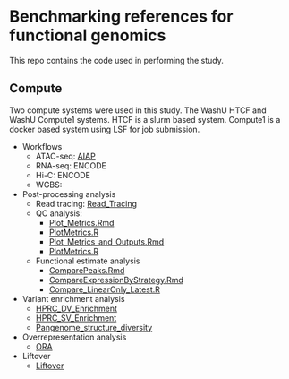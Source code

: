 # Benchmarking references for functional genomics
This repo contains the code used in performing the study.

## Compute 
Two compute systems were used in this study.
The WashU HTCF and WashU Compute1 systems. HTCF is a slurm based system. Compute1 is a docker based system using LSF for job submission.

- Workflows
  - ATAC-seq: [AIAP](AIAP)
  - RNA-seq: ENCODE
  - Hi-C: ENCODE
  - WGBS:
- Post-processing analysis
  - Read tracing: [Read_Tracing](Read_Tracing)
  - QC analysis:
    - [Plot_Metrics.Rmd](Analysis_R_Scripts/HPRC_ATACseq/Plot_Metrics.Rmd)
    - [PlotMetrics.R](Analysis_R_Scripts/HPRC_RNAseq/PlotMetrics.R)
    - [Plot_Metrics_and_Outputs.Rmd](Analysis_R_Scripts/HPRC_HiC/Plot_Metrics_and_Outputs.Rmd)
    - [PlotMetrics.R](Analysis_R_Scripts/HPRC_WGBS/PlotMetrics.R)
  - Functional estimate analysis
    - [ComparePeaks.Rmd](Analysis_R_Scripts/HPRC_ATACseq/ComparePeaks.Rmd)
    - [CompareExpressionByStrategy.Rmd](Analysis_R_Scripts/HPRC_RNAseq/CompareExpressionByStrategy.Rmd)
    - [Compare_LinearOnly_Latest.R](Analysis_R_Scripts/HPRC_WGBS/Compare_LinearOnly_Latest.R)
- Variant enrichment analysis
  - [HPRC_DV_Enrichment](Analysis_R_Scripts/HPRC_DV_Enrichment)
  - [HPRC_SV_Enrichment](Analysis_R_Scripts/HPRC_SV_Enrichment)
  - [Pangenome_structure_diversity](Analysis_R_Scripts/Pangenome_structure_diversity)
- Overrepresentation analysis
  - [ORA](Analysis_R_Scripts/ORA)
- Liftover
  - [Liftover](Liftover)